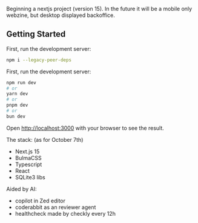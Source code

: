 Beginning a nextjs project (version 15).
In the future it will be a mobile only webzine, but desktop displayed backoffice.

## Getting Started

First, run the development server:

```bash
npm i --legacy-peer-deps
```

First, run the development server:

```bash
npm run dev
# or
yarn dev
# or
pnpm dev
# or
bun dev
```

Open [http://localhost:3000](http://localhost:3000) with your browser to see the result.

The stack: (as for October 7th)
- Next.js 15
- BulmaCSS
- Typescript
- React
- SQLite3 libs

Aided by AI:
- copilot in Zed editor
- coderabbit as an reviewer agent
- healthcheck made by checkly every 12h
